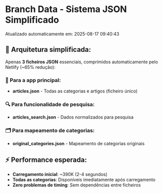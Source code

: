 # Branch Data - Sistema JSON Simplificado
Atualizado automaticamente em: 2025-08-17 09:40:43

## 🎯 Arquitetura simplificada:
Apenas **3 ficheiros JSON** essenciais, comprimidos automaticamente pelo Netlify (~65% redução):

### 📱 Para a app principal:
- **articles.json** - Todas as categorias e artigos (ficheiro único)

### 🔍 Para funcionalidade de pesquisa:
- **articles_search.json** - Dados normalizados para pesquisa

### 🗂️ Para mapeamento de categorias:
- **original_categories.json** - Mapeamento de categorias originais

## ⚡ Performance esperada:
- **Carregamento inicial**: ~390K (2-4 segundos)
- **Todas as categorias**: Disponíveis imediatamente após carregamento
- **Zero problemas de timing**: Sem dependências entre ficheiros
